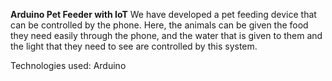 **Arduino Pet Feeder with IoT**
We have developed a pet feeding device that can be controlled by the phone. Here, the animals can be given the food they need easily through the phone, 
and the water that is given to them and the light that they need to see are controlled by this system.

Technologies used: Arduino
